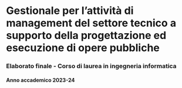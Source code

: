 <h1>Gestionale per l’attività di management del settore tecnico a supporto della progettazione ed esecuzione di opere pubbliche</h1>
<h3>Elaborato finale - Corso di laurea in ingegneria informatica</h3>
<h4>Anno accademico 2023-24</h4>
